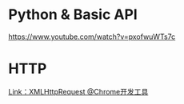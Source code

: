 # Python & Basic API

https://www.youtube.com/watch?v=pxofwuWTs7c



# HTTP

[Link：XMLHttpRequest @Chrome开发工具](https://www.youtube.com/watch?v=4K33w-0-p2c)





